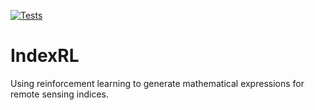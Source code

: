 [![Tests](https://github.com/dilithjay/IndexRL/actions/workflows/tests.yml/badge.svg)](https://github.com/dilithjay/IndexRL/actions/workflows/tests.yml)

# IndexRL
Using reinforcement learning to generate mathematical expressions for remote sensing indices.
